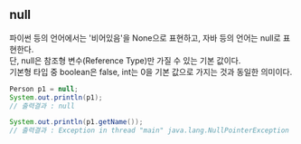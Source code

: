 ## null
파이썬 등의 언어에서는 '비어있음'을 None으로 표현하고, 자바 등의 언어는 null로 표현한다.  
단, null은 참조형 변수(Reference Type)만 가질 수 있는 기본 값이다.  
기본형 타입 중 boolean은 false, int는 0을 기본 값으로 가지는 것과 동일한 의미이다. 

```java
Person p1 = null;
System.out.println(p1);
// 출력결과 : null

System.out.println(p1.getName());
// 출력결과 : Exception in thread "main" java.lang.NullPointerException
